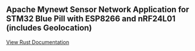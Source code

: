 ## Apache Mynewt Sensor Network Application for STM32 Blue Pill with ESP8266 and nRF24L01 (includes Geolocation)

[View Rust Documentation](rust/app)
